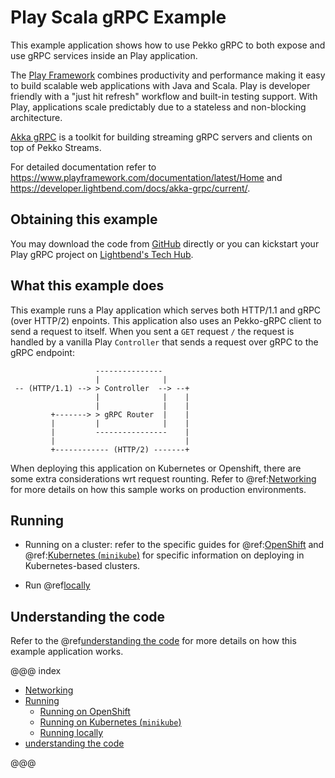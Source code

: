 # Play Scala gRPC Example

This example application shows how to use Pekko gRPC to both expose and use gRPC services inside an Play application.

The [Play Framework](https://www.playframework.com/) combines productivity and performance making it easy to build
scalable web applications with Java and Scala. Play is developer friendly with a "just hit refresh" workflow and
built-in testing support. With Play, applications scale predictably due to a stateless and non-blocking architecture.

[Akka gRPC](https://developer.lightbend.com/docs/akka-grpc/current/overview.html) is a toolkit for building streaming
gRPC servers and clients on top of Pekko Streams.

For detailed documentation refer to https://www.playframework.com/documentation/latest/Home and https://developer.lightbend.com/docs/akka-grpc/current/.

## Obtaining this example

You may download the code from [GitHub](https://github.com/playframework/play-scala-grpc-example) directly or you can
kickstart your Play gRPC project on [Lightbend's Tech Hub](https://developer.lightbend.com/start/?group=play&project=play-scala-grpc-example).

## What this example does

This example runs a Play application which serves both HTTP/1.1 and gRPC (over HTTP/2) enpoints. This application also
uses an Pekko-gRPC client to send a request to itself. When you sent a `GET` request `/` the request is handled by a
vanilla Play `Controller` that sends a request over gRPC to the gRPC endpoint:


```
                   ---------------
                   |              |
 -- (HTTP/1.1) --> > Controller  --> --+
                   |              |    |
                   |              |    |
         +-------> > gRPC Router  |    |
         |         |              |    |
         |         ----------------    |
         |                             |
         +------------ (HTTP/2) -------+

```

When deploying this application on Kubernetes or Openshift, there are some extra considerations wrt request rounting.
Refer to @ref:[Networking](networking.md) for more details on how this sample works on production environments.

## Running

* Running on a cluster: refer to the specific guides for @ref:[OpenShift](openshift.md) and @ref:[Kubernetes (`minikube`)](kubernetes.md)
for specific information on deploying in Kubernetes-based clusters.

* Run @ref[locally](locally.md)


## Understanding the code

Refer to the @ref[understanding the code](code-details.md) for more details on how this example application works.

@@@ index

 * [Networking](networking.md)
 * [Running](running.md)
     * [Running on OpenShift](openshift.md)
     * [Running on Kubernetes (`minikube`)](kubernetes.md)
     * [Running locally](locally.md)
 * [understanding the code](code-details.md)

@@@
